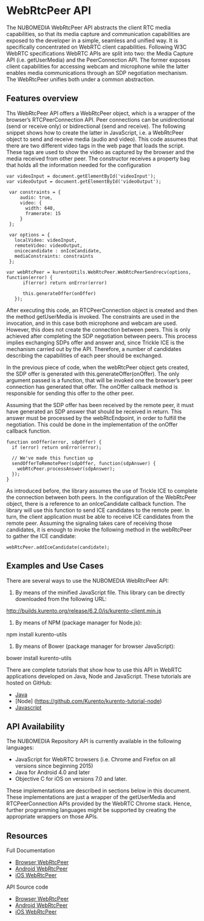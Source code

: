 # WebRtcPeer API

The NUBOMEDIA WebRtcPeer API abstracts the client RTC media capabilities, so that its media capture and communication capabilities are exposed to the developer in a simple, seamless and unified way. It is specifically concentrated on WebRTC client capabilities. Following W3C WebRTC specifications WebRTC APIs are split into two: the Media Capture API (i.e. getUserMedia) and the PeerConnection API. The former exposes client capabilities for accessing webcam and microphone while the latter enables media communications through an SDP negotiation mechanism. The WebRtcPeer unifies both under a common abstraction.

## Features overview
Ths WebRtcPeer API offers a WebRtcPeer object, which is a wrapper of the browser’s RTCPeerConnection API. Peer connections can be unidirectional (send or receive only) or bidirectional (send and receive). The following snippet shows how to create the latter in JavaScript, i.e. a WebRtcPeer object to send and receive media (audio and video). This code assumes that there are two different video tags in the web page that loads the script. These tags are used to show the video as captured by the browser and the media received from other peer. The constructor receives a property bag that holds all the information needed for the configuration

```
var videoInput = document.getElementById('videoInput');
var videoOutput = document.getElementById('videoOutput');

 var constraints = {
     audio: true,
     video: {
       width: 640,
       framerate: 15
     }
 };

 var options = {
   localVideo: videoInput,
   remoteVideo: videoOutput,
   onicecandidate : onIceCandidate,
   mediaConstraints: constraints
 };

var webRtcPeer = kurentoUtils.WebRtcPeer.WebRtcPeerSendrecv(options, function(error) {
      if(error) return onError(error)

      this.generateOffer(onOffer)
   });

```

After executing this code, an RTCPeerConnection object is created and then the method getUserMedia is invoked. The constraints are used in the invocation, and in this case both microphone and webcam are used. However, this does not create the connection between peers. This is only achieved after completing the SDP negotiation between peers. This process implies exchanging SDPs offer and answer and, since Trickle ICE is the mechanism carried out by the API. Therefore, a number of candidates describing the capabilities of each peer should be exchanged.

In the previous piece of code, when the webRtcPeer object gets created, the SDP offer is generated with this.generateOffer(onOffer). The only argument passed is a function, that will be invoked one the browser’s peer connection has generated that offer. The onOffer callback method is responsible for sending this offer to the other peer.

Assuming that the SDP offer has been received by the remote peer, it must have generated an SDP answer that should be received in return. This answer must be processed by the webRtcEndpoint, in order to fulfill the negotiation. This could be done in the implementation of the onOffer callback function.

```
function onOffer(error, sdpOffer) {
  if (error) return onError(error);

  // We've made this function up
  sendOfferToRemotePeer(sdpOffer, function(sdpAnswer) {
    webRtcPeer.processAnswer(sdpAnswer);
  });
}
```
As introduced before, the library assumes the use of Trickle ICE to complete the connection between both peers. In the configuration of the WebRtcPeer object, there is a reference to an onIceCandidate callback function. The library will use this function to send ICE candidates to the remote peer. In turn, the client application must be able to receive ICE candidates from the remote peer. Assuming the signaling takes care of receiving those candidates, it is enough to invoke the following method in the webRtcPeer to gather the ICE candidate:

```
webRtcPeer.addIceCandidate(candidate);
```

## Examples and Use Cases
There are several ways to use the NUBOMEDIA WebRtcPeer API:

1.	By means of the minified JavaScript file. This library can be directly downloaded from the following URL:

http://builds.kurento.org/release/6.2.0/js/kurento-client.min.js

1.	By means of NPM (package manager for Node.js):

npm install kurento-utils

1.	By means of Bower (package manager for browser JavaScript):

bower install kurento-utils

There are complete tutorials that show how to use this API in WebRTC applications developed on Java, Node and JavaScript. These tutorials are hosted on GitHub:
* [Java](https://github.com/Kurento/kurento-tutorial-java)
* [Node] (https://github.com/Kurento/kurento-tutorial-node)
* [Javascript]( https://github.com/Kurento/kurento-tutorial-js)

## API Availability
The NUBOMEDIA Repository API is currently available in the following languages:
* JavaScript for WebRTC browsers (i.e. Chrome and Firefox on all versions since beginning 2015)
* Java for Android 4.0 and later
* Objective C for iOS on versions 7.0 and later.

These implementations are described in sections below in this document. These implementations are just a wrapper of the getUserMedia and RTCPeerConnection APIs provided by the WebRTC Chrome stack. Hence, further programming languages might be supported by creating the appropriate wrappers on those APIs.

## Resources
Full Documentation
* [Browser WebRtcPeer](http://doc-kurento.readthedocs.org/en/stable/mastering/kurento_utils_js.html)
* [Android WebRtcPeer](http://webrtcpeer-android.readthedocs.org/)
* [iOS WebRtcPeer](https://github.com/nubomediaTI/Kurento-iOS)

API Source code
* [Browser WebRtcPeer](https://github.com/Kurento/kurento-utils-js)
* [Android WebRtcPeer](http://webrtcpeer-android.readthedocs.org/)
* [iOS WebRtcPeer](http://kurento-ios.readthedocs.org/en/latest/index.html)


